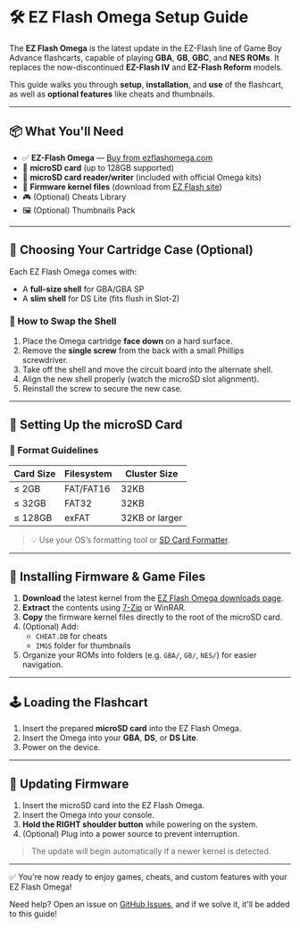 # 🛠️ EZ Flash Omega Setup Guide

The **EZ Flash Omega** is the latest update in the EZ-Flash line of Game Boy Advance flashcarts, capable of playing **GBA**, **GB**, **GBC**, and **NES ROMs**. It replaces the now-discontinued **EZ-Flash IV** and **EZ-Flash Reform** models.

This guide walks you through **setup**, **installation**, and **use** of the flashcart, as well as **optional features** like cheats and thumbnails.

---

## 📦 What You'll Need

- ✅ **EZ-Flash Omega** — [Buy from ezflashomega.com](https://www.ezflashomega.com)
- 💾 **microSD card** (up to 128GB supported)
- 🔌 **microSD card reader/writer** (included with official Omega kits)
- 🧠 **Firmware kernel files** (download from [EZ Flash site](https://www.ezflash.cn))
- 🎮 (Optional) Cheats Library
- 🖼️ (Optional) Thumbnails Pack

---

## 🧩 Choosing Your Cartridge Case (Optional)

Each EZ Flash Omega comes with:
- A **full-size shell** for GBA/GBA SP
- A **slim shell** for DS Lite (fits flush in Slot-2)

### 🔄 How to Swap the Shell
1. Place the Omega cartridge **face down** on a hard surface.
2. Remove the **single screw** from the back with a small Phillips screwdriver.
3. Take off the shell and move the circuit board into the alternate shell.
4. Align the new shell properly (watch the microSD slot alignment).
5. Reinstall the screw to secure the new case.

---

## 💽 Setting Up the microSD Card

### 📏 Format Guidelines
| Card Size | Filesystem | Cluster Size |
|-----------|------------|--------------|
| ≤ 2GB     | FAT/FAT16  | 32KB         |
| ≤ 32GB    | FAT32      | 32KB         |
| ≤ 128GB   | exFAT      | 32KB or larger |

> 💡 Use your OS’s formatting tool or [SD Card Formatter](https://www.sdcard.org/downloads/formatter/).

---

## 🚀 Installing Firmware & Game Files

1. **Download** the latest kernel from the [EZ Flash Omega downloads page](https://www.ezflash.cn/download).
2. **Extract** the contents using [7-Zip](https://www.7-zip.org) or WinRAR.
3. **Copy** the firmware kernel files directly to the root of the microSD card.
4. (Optional) Add:
   - `CHEAT.DB` for cheats
   - `IMGS` folder for thumbnails
5. Organize your ROMs into folders (e.g. `GBA/`, `GB/`, `NES/`) for easier navigation.

---

## 🕹️ Loading the Flashcart

1. Insert the prepared **microSD card** into the EZ Flash Omega.
2. Insert the Omega into your **GBA**, **DS**, or **DS Lite**.
3. Power on the device.

---

## 🔄 Updating Firmware

1. Insert the microSD card into the EZ Flash Omega.
2. Insert the Omega into your console.
3. **Hold the RIGHT shoulder button** while powering on the system.
4. (Optional) Plug into a power source to prevent interruption.

> The update will begin automatically if a newer kernel is detected.

---

✅ You're now ready to enjoy games, cheats, and custom features with your EZ Flash Omega!

Need help? Open an issue on [GitHub Issues](../../issues), and if we solve it, it'll be added to this guide!
